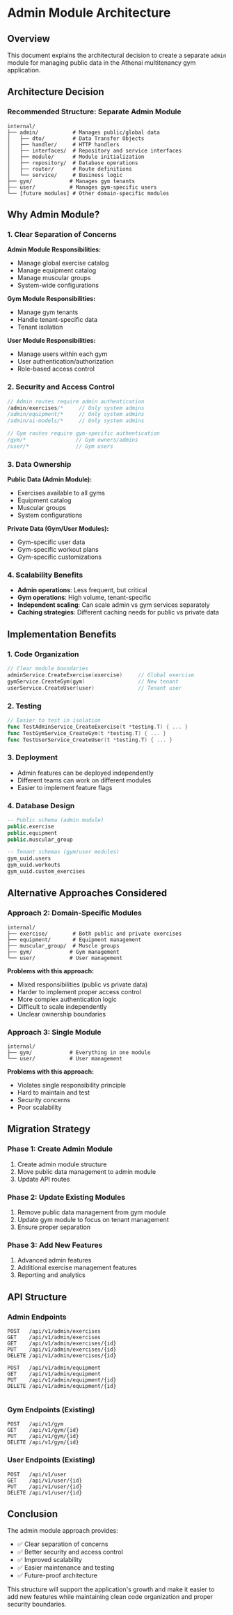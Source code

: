 # Admin Module Architecture

## Overview

This document explains the architectural decision to create a separate `admin` module for managing public data in the Athenai multitenancy gym application.

## Architecture Decision

### Recommended Structure: Separate Admin Module

```
internal/
├── admin/           # Manages public/global data
│   ├── dto/         # Data Transfer Objects
│   ├── handler/     # HTTP handlers
│   ├── interfaces/  # Repository and service interfaces
│   ├── module/      # Module initialization
│   ├── repository/  # Database operations
│   ├── router/      # Route definitions
│   └── service/     # Business logic
├── gym/            # Manages gym tenants
├── user/           # Manages gym-specific users
└── [future modules] # Other domain-specific modules
```

## Why Admin Module?

### 1. **Clear Separation of Concerns**

**Admin Module Responsibilities:**

- Manage global exercise catalog
- Manage equipment catalog
- Manage muscular groups
- System-wide configurations

**Gym Module Responsibilities:**

- Manage gym tenants
- Handle tenant-specific data
- Tenant isolation

**User Module Responsibilities:**

- Manage users within each gym
- User authentication/authorization
- Role-based access control

### 2. **Security and Access Control**

```go
// Admin routes require admin authentication
/admin/exercises/*     // Only system admins
/admin/equipment/*     // Only system admins
/admin/ai-models/*     // Only system admins

// Gym routes require gym-specific authentication
/gym/*                // Gym owners/admins
/user/*               // Gym users
```

### 3. **Data Ownership**

**Public Data (Admin Module):**

- Exercises available to all gyms
- Equipment catalog
- Muscular groups
- System configurations

**Private Data (Gym/User Modules):**

- Gym-specific user data
- Gym-specific workout plans
- Gym-specific customizations

### 4. **Scalability Benefits**

- **Admin operations**: Less frequent, but critical
- **Gym operations**: High volume, tenant-specific
- **Independent scaling**: Can scale admin vs gym services separately
- **Caching strategies**: Different caching needs for public vs private data

## Implementation Benefits

### 1. **Code Organization**

```go
// Clear module boundaries
adminService.CreateExercise(exercise)     // Global exercise
gymService.CreateGym(gym)                 // New tenant
userService.CreateUser(user)              // Tenant user
```

### 2. **Testing**

```go
// Easier to test in isolation
func TestAdminService_CreateExercise(t *testing.T) { ... }
func TestGymService_CreateGym(t *testing.T) { ... }
func TestUserService_CreateUser(t *testing.T) { ... }
```

### 3. **Deployment**

- Admin features can be deployed independently
- Different teams can work on different modules
- Easier to implement feature flags

### 4. **Database Design**

```sql
-- Public schema (admin module)
public.exercise
public.equipment
public.muscular_group

-- Tenant schemas (gym/user modules)
gym_uuid.users
gym_uuid.workouts
gym_uuid.custom_exercises
```

## Alternative Approaches Considered

### Approach 2: Domain-Specific Modules

```
internal/
├── exercise/        # Both public and private exercises
├── equipment/       # Equipment management
├── muscular_group/  # Muscle groups
├── gym/            # Gym management
└── user/           # User management
```

**Problems with this approach:**

- Mixed responsibilities (public vs private data)
- Harder to implement proper access control
- More complex authentication logic
- Difficult to scale independently
- Unclear ownership boundaries

### Approach 3: Single Module

```
internal/
├── gym/            # Everything in one module
└── user/           # User management
```

**Problems with this approach:**

- Violates single responsibility principle
- Hard to maintain and test
- Security concerns
- Poor scalability

## Migration Strategy

### Phase 1: Create Admin Module

1. Create admin module structure
2. Move public data management to admin module
3. Update API routes

### Phase 2: Update Existing Modules

1. Remove public data management from gym module
2. Update gym module to focus on tenant management
3. Ensure proper separation

### Phase 3: Add New Features

1. Advanced admin features
2. Additional exercise management features
3. Reporting and analytics

## API Structure

### Admin Endpoints

```
POST   /api/v1/admin/exercises
GET    /api/v1/admin/exercises
GET    /api/v1/admin/exercises/{id}
PUT    /api/v1/admin/exercises/{id}
DELETE /api/v1/admin/exercises/{id}

POST   /api/v1/admin/equipment
GET    /api/v1/admin/equipment
PUT    /api/v1/admin/equipment/{id}
DELETE /api/v1/admin/equipment/{id}


```

### Gym Endpoints (Existing)

```
POST   /api/v1/gym
GET    /api/v1/gym/{id}
PUT    /api/v1/gym/{id}
DELETE /api/v1/gym/{id}
```

### User Endpoints (Existing)

```
POST   /api/v1/user
GET    /api/v1/user/{id}
PUT    /api/v1/user/{id}
DELETE /api/v1/user/{id}
```

## Conclusion

The admin module approach provides:

- ✅ Clear separation of concerns
- ✅ Better security and access control
- ✅ Improved scalability
- ✅ Easier maintenance and testing
- ✅ Future-proof architecture

This structure will support the application's growth and make it easier to add new features while maintaining clean code organization and proper security boundaries.
